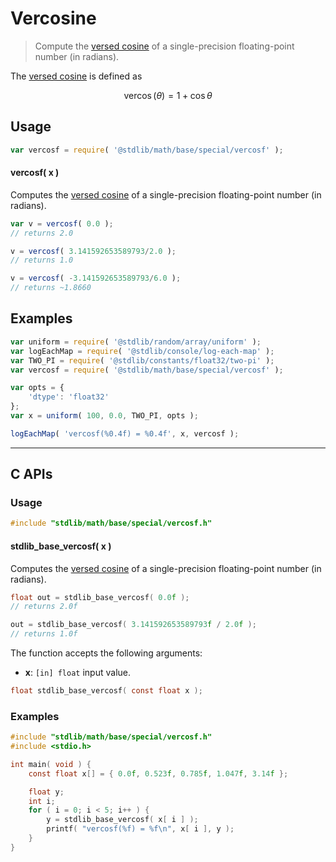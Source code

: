 <!--

@license Apache-2.0

Copyright (c) 2025 The Stdlib Authors.

Licensed under the Apache License, Version 2.0 (the "License");
you may not use this file except in compliance with the License.
You may obtain a copy of the License at

   http://www.apache.org/licenses/LICENSE-2.0

Unless required by applicable law or agreed to in writing, software
distributed under the License is distributed on an "AS IS" BASIS,
WITHOUT WARRANTIES OR CONDITIONS OF ANY KIND, either express or implied.
See the License for the specific language governing permissions and
limitations under the License.

-->

# Vercosine

> Compute the [versed cosine][versed-cosine] of a single-precision floating-point number (in radians).

<section class="intro">

The [versed cosine][versed-cosine] is defined as

<!-- <equation class="equation" label="eq:vercosine" align="center" raw="\operatorname{vercos}(\theta) = 1 + \cos \theta" alt="Versed cosine."> -->

```math
\mathop{\mathrm{vercos}}(\theta) = 1 + \cos \theta
```

<!-- </equation> -->

</section>

<!-- /.intro -->

<section class="usage">

## Usage

```javascript
var vercosf = require( '@stdlib/math/base/special/vercosf' );
```

#### vercosf( x )

Computes the [versed cosine][versed-cosine] of a single-precision floating-point number (in radians).

```javascript
var v = vercosf( 0.0 );
// returns 2.0

v = vercosf( 3.141592653589793/2.0 );
// returns 1.0

v = vercosf( -3.141592653589793/6.0 );
// returns ~1.8660
```

</section>

<!-- /.usage -->

<section class="examples">

## Examples

<!-- eslint no-undef: "error" -->

```javascript
var uniform = require( '@stdlib/random/array/uniform' );
var logEachMap = require( '@stdlib/console/log-each-map' );
var TWO_PI = require( '@stdlib/constants/float32/two-pi' );
var vercosf = require( '@stdlib/math/base/special/vercosf' );

var opts = {
    'dtype': 'float32'
};
var x = uniform( 100, 0.0, TWO_PI, opts );

logEachMap( 'vercosf(%0.4f) = %0.4f', x, vercosf );
```

</section>

<!-- /.examples -->

<!-- C interface documentation. -->

* * *

<section class="c">

## C APIs

<!-- Section to include introductory text. Make sure to keep an empty line after the intro `section` element and another before the `/section` close. -->

<section class="intro">

</section>

<!-- /.intro -->

<!-- C usage documentation. -->

<section class="usage">

### Usage

```c
#include "stdlib/math/base/special/vercosf.h"
```

#### stdlib_base_vercosf( x )

Computes the [versed cosine][versed-cosine] of a single-precision floating-point number (in radians).

```c
float out = stdlib_base_vercosf( 0.0f );
// returns 2.0f

out = stdlib_base_vercosf( 3.141592653589793f / 2.0f );
// returns 1.0f
```

The function accepts the following arguments:

-   **x**: `[in] float` input value.

```c
float stdlib_base_vercosf( const float x );
```

</section>

<!-- /.usage -->

<!-- C API usage notes. Make sure to keep an empty line after the `section` element and another before the `/section` close. -->

<section class="notes">

</section>

<!-- /.notes -->

<!-- C API usage examples. -->

<section class="examples">

### Examples

```c
#include "stdlib/math/base/special/vercosf.h"
#include <stdio.h>

int main( void ) {
    const float x[] = { 0.0f, 0.523f, 0.785f, 1.047f, 3.14f };

    float y;
    int i;
    for ( i = 0; i < 5; i++ ) {
        y = stdlib_base_vercosf( x[ i ] );
        printf( "vercosf(%f) = %f\n", x[ i ], y );
    }
}
```

</section>

<!-- /.examples -->

</section>

<!-- /.c -->

<!-- Section for related `stdlib` packages. Do not manually edit this section, as it is automatically populated. -->

<section class="related">

</section>

<!-- /.related -->

<!-- Section for all links. Make sure to keep an empty line after the `section` element and another before the `/section` close. -->

<section class="links">

[versed-cosine]: https://en.wikipedia.org/wiki/Versine

<!-- <related-links> -->

<!-- </related-links> -->

</section>

<!-- /.links -->
